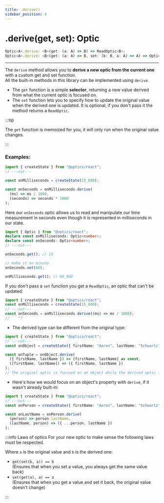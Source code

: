```yaml
---
title: .derive()
sidebar_position: 4
---
```


# .derive(get, set): Optic

```ts
Optic<A>.derive: <B>(get: (a: A) => B) => ReadOptic<B>;
Optic<A>.derive: <B>(get: (a: A) => B, set: (b: B, a: A) => A) => Optic<B>;
```

---

The `derive` method allows you to **derive a new optic from the current one** with a custom get and set function.  
All the built-in methods in this library can be implemented using `derive`.

- The `get` function is a simple **selector**, returning a new value derived from what the current optic is focused on.
- The `set` function lets you to specify how to update the original value when the derived one is updated. It is optional, if you don't pass it the method returns a `ReadOptic`.

:::tip

The `get` function is memoized for you, it will only run when the original value changes.

:::

### Examples:

```ts twoslash
import { createState } from "@optics/react";
// ---cut---

const onMilliseconds = createState(15_000);

const onSeconds = onMilliseconds.derive(
  (ms) => ms / 1000,
  (seconds) => seconds * 1000
);
```

Here our `onSeconds` optic allows us to read and manipulate our time measurement in seconds even though it is represented in milliseconds in our state.

```ts twoslash
import { Optic } from "@optics/react";
declare const onMilliseconds: Optic<number>;
declare const onSeconds: Optic<number>;
// ---cut---

onSeconds.get(); // 15

// make it on minute
onSeconds.set(60);

onMilliseconds.get(); // 60_000
```

If you don't pass a `set` function you get a `ReadOptic`, an optic that can't be updated:

```ts twoslash
import { createState } from "@optics/react";
const onMilliseconds = createState(15_000);
// ---cut---
const onSeconds = onMilliseconds.derive((ms) => ms / 1000);
//    ^?
```

- The derived type can be different from the original type:

```ts twoslash
import { createState } from "@optics/react";
// ---cut---
const onObject = createState({ firstName: "Aaron", lastName: "Schwartz" });

const onTuple = onObject.derive(
  ({ firstName, lastName }) => [firstName, lastName] as const,
  ([firstName, lastName]) => ({ firstName, lastName })
);
// The original optic is focused on an object while the derived optic is focused on a tuple
```

- Here's how we would focus on an object's property with `derive`, if it wasn't already built-in:

```ts twoslash
import { createState } from "@optics/react";
// ---cut---
const onPerson = createState({ firstName: "Aaron", lastName: "Schwartz" });

const onLastName = onPerson.derive(
  (person) => person.lastName,
  (lastName, person) => ({ ...person, lastName })
);
```

:::info Laws of optics
For your new optic to make sense the following laws must be respected.

Where `a` is the original value and `b` is the derived one:

- `get(set(b, a)) == b`  
  (Ensures that when you set a value, you always get the same value back)
- `set(get(a), a) == a`  
  (Ensures that when you get a value and set it back, the original value doesn't change)

:::
